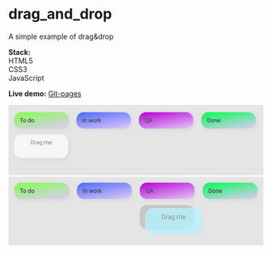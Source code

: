 # drag_and_drop
A simple example of drag&amp;drop

<strong>Stack:</strong> <br>
HTML5 <br>
CSS3 <br>
JavaScript

<strong>Live demo:</strong> <a href="https://deniskrav4enko.github.io/drag_and_drop/">Git-pages</a>

![screen_1](https://github.com/DenisKrav4enko/drag_and_drop/blob/main/screenshots/screen_1.jpg?raw=true)
![screen_2](https://github.com/DenisKrav4enko/drag_and_drop/blob/main/screenshots/screen_2.jpg?raw=true)
